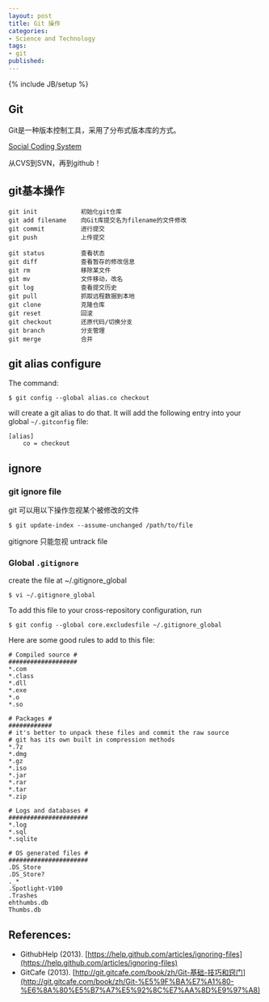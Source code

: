 ```yaml
---
layout: post
title: Git 操作
categories:
- Science and Technology
tags:
- git
published:
---
```

{% include JB/setup %}

## Git

Git是一种版本控制工具，采用了分布式版本库的方式。

[Social Coding System](https://www.slideshare.net/slideshow/embed_code/9106941)

从CVS到SVN，再到github！

## git基本操作

    git init            初始化git仓库
    git add filename    向Git库提交名为filename的文件修改
    git commit          进行提交
    git push            上传提交

    git status          查看状态
    git diff            查看暂存的修改信息
    git rm              移除某文件
    git mv              文件移动，改名
    git log             查看提交历史
    git pull            抓取远程数据到本地
    git clone           克隆仓库
    git reset           回滚
    git checkout        还原代码/切换分支
    git branch          分支管理
    git merge           合并

## git alias configure

The command:

    $ git config --global alias.co checkout

will create a git alias to do that. It will add the following entry into your global `~/.gitconfig` file:

    [alias]
        co = checkout


## ignore

### git ignore file
git 可以用以下操作忽视某个被修改的文件

    $ git update-index --assume-unchanged /path/to/file

gitignore 只能忽视 untrack file



### Global `.gitignore`
create the file at ~/.gitignore_global

    $ vi ~/.gitignore_global

To add this file to your cross-repository configuration, run

    $ git config --global core.excludesfile ~/.gitignore_global

Here are some good rules to add to this file:  

    # Compiled source #
    ###################
    *.com
    *.class
    *.dll
    *.exe
    *.o
    *.so

    # Packages #
    ############
    # it's better to unpack these files and commit the raw source
    # git has its own built in compression methods
    *.7z
    *.dmg
    *.gz
    *.iso
    *.jar
    *.rar
    *.tar
    *.zip

    # Logs and databases #
    ######################
    *.log
    *.sql
    *.sqlite

    # OS generated files #
    ######################
    .DS_Store
    .DS_Store?
    ._*
    .Spotlight-V100
    .Trashes
    ehthumbs.db
    Thumbs.db


## References:
* GithubHelp (2013). [https://help.github.com/articles/ignoring-files](https://help.github.com/articles/ignoring-files)
* GitCafe (2013). [http://git.gitcafe.com/book/zh/Git-基础-技巧和窍门](http://git.gitcafe.com/book/zh/Git-%E5%9F%BA%E7%A1%80-%E6%8A%80%E5%B7%A7%E5%92%8C%E7%AA%8D%E9%97%A8)
